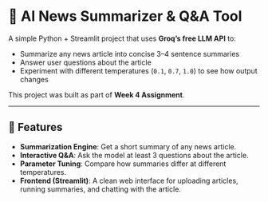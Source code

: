 # 📰 AI News Summarizer & Q&A Tool

A simple Python + Streamlit project that uses **Groq’s free LLM API** to:
- Summarize any news article into concise 3–4 sentence summaries
- Answer user questions about the article
- Experiment with different temperatures (`0.1`, `0.7`, `1.0`) to see how output changes

This project was built as part of **Week 4 Assignment**.

---

## 🚀 Features
- **Summarization Engine**: Get a short summary of any news article.  
- **Interactive Q&A**: Ask the model at least 3 questions about the article.  
- **Parameter Tuning**: Compare how summaries differ at different temperatures.  
- **Frontend (Streamlit)**: A clean web interface for uploading articles, running summaries, and chatting with the article.  

